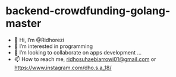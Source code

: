 # backend-crowdfunding-golang-master

- 👋 Hi, I’m @Ridhorezi
- 👀 I’m interested in programming
- 💞️ I’m looking to collaborate on apps development ...
- 📫 How to reach me, ridhosuhaebiarrowi01@gmail.com or https://www.instagram.com/dho.s.a_18/
